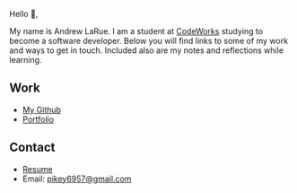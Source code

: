 Hello 👋, 

My name is Andrew LaRue. I am a student at [CodeWorks](https://boisecodeworks.com) studying to become a software developer. Below you will find links to some of my work and ways to get in touch. Included also are my notes and reflections while learning. 

## Work

  + [My Github](https://github.com/AndrewLaRue)
  + [Portfolio](https://AndrewLaRue.github.io/)

## Contact

  + [Resume](https://AndrewLaRue.github.io/resume)
  + Email: pikey6957@gmail.com
  
